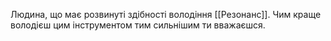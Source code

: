 Людина, що має розвинуті здібності володіння [[Резонанс]]. Чим краще володієш цим інструментом тим сильнішим ти вважаєшся.